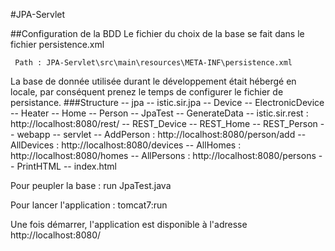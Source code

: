 #JPA-Servlet

##Configuration de la BDD
Le fichier du choix de la base se fait dans le fichier persistence.xml

     Path : JPA-Servlet\src\main\resources\META-INF\persistence.xml
La base de donnée utilisée durant le développement était hébergé en locale, par conséquent prenez le temps de configurer le fichier de persistance.
###Structure
		-- jpa
    		-- istic.sir.jpa
    		    -- Device
    		    -- ElectronicDevice
    		    -- Heater
    		    -- Home
    		    -- Person
    		    -- JpaTest
    		    -- GenerateData
    	    -- istic.sir.rest : http://localhost:8080/rest/
    	        -- REST_Device 
    	        -- REST_Home
    	        -- REST_Person
        -- webapp
            -- servlet
                -- AddPerson : http://localhost:8080/person/add
                -- AllDevices : http://localhost:8080/devices
                -- AllHomes : http://localhost:8080/homes
                -- AllPersons : http://localhost:8080/persons
                -- PrintHTML 
            -- index.html

Pour peupler la base :
    run JpaTest.java

Pour lancer l'application : 
    tomcat7:run

Une fois démarrer, l'application est disponible à l'adresse http://localhost:8080/
